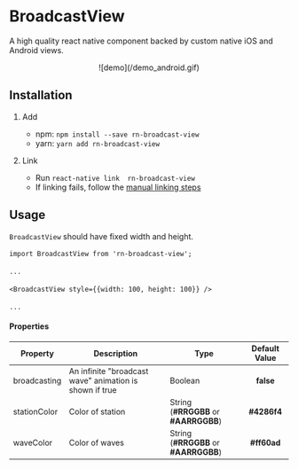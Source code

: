 # BroadcastView
A high quality react native component backed by custom native iOS and Android views.

<center>
![demo](/demo_android.gif)
</center>

## Installation
1. Add

   * npm: `npm install --save rn-broadcast-view`
   * yarn: `yarn add rn-broadcast-view`

2. Link
   - Run `react-native link  rn-broadcast-view`
   - If linking fails, follow the
     [manual linking steps](https://facebook.github.io/react-native/docs/linking-libraries-ios.html#manual-linking)


## Usage

```BroadcastView``` should have fixed width and height.

```
import BroadcastView from 'rn-broadcast-view';

...

<BroadcastView style={{width: 100, height: 100}} />

...
```

#### Properties

| Property |      Description      | Type | Default Value |
|----------|-----------------------|------|:-------------:|
| broadcasting | An infinite "broadcast wave" animation is shown if true | Boolean | **false** |
| stationColor |  Color of station | String<br/>(**#RRGGBB** or **#AARRGGBB**) | **#4286f4** |
| waveColor |  Color of waves | String<br/>(**#RRGGBB** or **#AARRGGBB**) | **#ff60ad** |